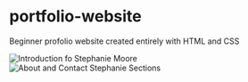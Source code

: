 # portfolio-website
Beginner profolio website created entirely with HTML and CSS

![Introduction fo Stephanie Moore](https://github.com/the-coding-forester/the-coding-forester.github.io/blob/1cf893d2d60bb2bb615295281ec775828e66c8aa/Screenshot%20from%202021-06-04%2023-54-51.png)
![About and Contact Stephanie Sections](https://github.com/the-coding-forester/the-coding-forester.github.io/blob/1cf893d2d60bb2bb615295281ec775828e66c8aa/Screenshot%20from%202021-06-04%2023-54-56.png)

